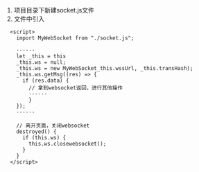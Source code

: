 <!--
 * @Description: 
 * @version: 
 * @Author: simpletoyou
 * @Date: 2022-03-29 15:08:08
 * @LastEditors: simpletoyou
 * @LastEditTime: 2022-03-29 15:15:37
-->
1. 项目目录下新建socket.js文件
2. 文件中引入
```
  <script>
    import MyWebSocket from "./socket.js";
    
    ······
    let _this = this
    _this.ws = null;
    _this.ws = new MyWebSocket_this.wssUrl, _this.transHash);
    _this.ws.getMsg((res) => {
      if (res.data) {
        // 拿到websocket返回，进行其他操作
        ······                
        }
    });
    ······

    // 离开页面，关闭websocket
    destroyed() {
      if (this.ws) {
        this.ws.closewebsocket();
      }
    }
  </script>
```
    
